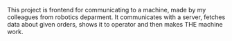 This project is frontend for communicating to a machine, 
made by my colleagues from robotics deparment.
It communicates with a server, fetches data about given orders, shows it to operator and then
makes THE machine work. 
 

